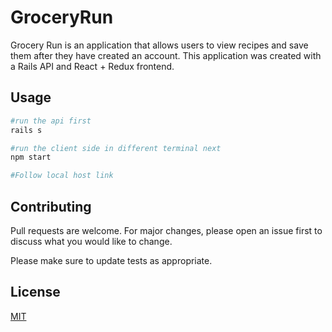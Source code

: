 # GroceryRun

Grocery Run is an application that allows users to view recipes and save them after they have created an account. 
This application was created with a Rails API and React + Redux frontend. 

## Usage

```python
#run the api first
rails s 

#run the client side in different terminal next
npm start

#Follow local host link
```

## Contributing
Pull requests are welcome. For major changes, please open an issue first to discuss what you would like to change.

Please make sure to update tests as appropriate.

## License
[MIT](https://choosealicense.com/licenses/mit/)
